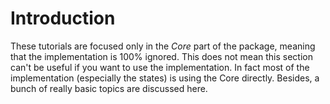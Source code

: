 # Introduction

These tutorials are focused only in the _Core_ part of the package, meaning that the implementation is 100% ignored. This does not mean this section can't be useful if you want to use the implementation. In fact most of the implementation \(especially the states\) is using the Core directly. Besides, a bunch of really basic topics are discussed here.






